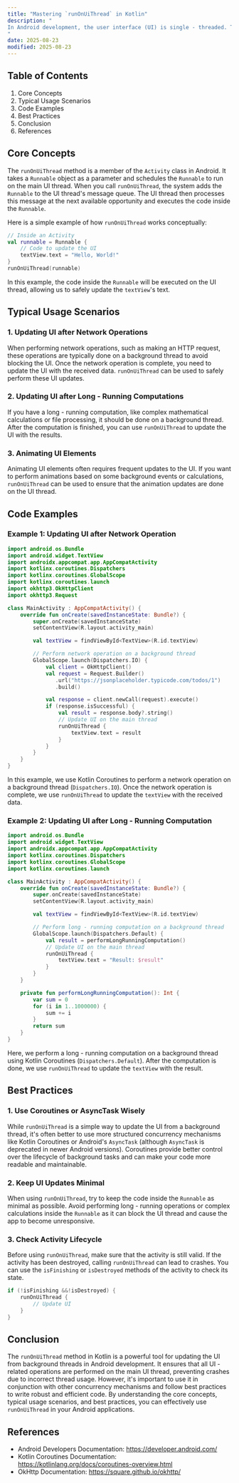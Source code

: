 ```yaml
---
title: "Mastering `runOnUiThread` in Kotlin"
description: "
In Android development, the user interface (UI) is single - threaded. This means that all UI updates must occur on the main thread, also known as the UI thread. If you try to update the UI from a background thread, you'll likely encounter a `CalledFromWrongThreadException`, which can lead to application crashes.   Kotlin provides a convenient way to handle UI updates from background threads using the `runOnUiThread` method. This method allows you to execute a block of code on the UI thread, ensuring that any UI - related operations are performed safely. In this blog post, we'll explore the core concepts, typical usage scenarios, and best practices related to `runOnUiThread` in Kotlin.
"
date: 2025-08-23
modified: 2025-08-23
---
```


## Table of Contents
1. Core Concepts
2. Typical Usage Scenarios
3. Code Examples
4. Best Practices
5. Conclusion
6. References

## Core Concepts
The `runOnUiThread` method is a member of the `Activity` class in Android. It takes a `Runnable` object as a parameter and schedules the `Runnable` to run on the main UI thread. When you call `runOnUiThread`, the system adds the `Runnable` to the UI thread's message queue. The UI thread then processes this message at the next available opportunity and executes the code inside the `Runnable`.

Here is a simple example of how `runOnUiThread` works conceptually:
```kotlin
// Inside an Activity
val runnable = Runnable {
    // Code to update the UI
    textView.text = "Hello, World!"
}
runOnUiThread(runnable)
```
In this example, the code inside the `Runnable` will be executed on the UI thread, allowing us to safely update the `textView`'s text.

## Typical Usage Scenarios
### 1. Updating UI after Network Operations
When performing network operations, such as making an HTTP request, these operations are typically done on a background thread to avoid blocking the UI. Once the network operation is complete, you need to update the UI with the received data. `runOnUiThread` can be used to safely perform these UI updates.

### 2. Updating UI after Long - Running Computations
If you have a long - running computation, like complex mathematical calculations or file processing, it should be done on a background thread. After the computation is finished, you can use `runOnUiThread` to update the UI with the results.

### 3. Animating UI Elements
Animating UI elements often requires frequent updates to the UI. If you want to perform animations based on some background events or calculations, `runOnUiThread` can be used to ensure that the animation updates are done on the UI thread.

## Code Examples

### Example 1: Updating UI after Network Operation
```kotlin
import android.os.Bundle
import android.widget.TextView
import androidx.appcompat.app.AppCompatActivity
import kotlinx.coroutines.Dispatchers
import kotlinx.coroutines.GlobalScope
import kotlinx.coroutines.launch
import okhttp3.OkHttpClient
import okhttp3.Request

class MainActivity : AppCompatActivity() {
    override fun onCreate(savedInstanceState: Bundle?) {
        super.onCreate(savedInstanceState)
        setContentView(R.layout.activity_main)

        val textView = findViewById<TextView>(R.id.textView)

        // Perform network operation on a background thread
        GlobalScope.launch(Dispatchers.IO) {
            val client = OkHttpClient()
            val request = Request.Builder()
               .url("https://jsonplaceholder.typicode.com/todos/1")
               .build()

            val response = client.newCall(request).execute()
            if (response.isSuccessful) {
                val result = response.body?.string()
                // Update UI on the main thread
                runOnUiThread {
                    textView.text = result
                }
            }
        }
    }
}
```
In this example, we use Kotlin Coroutines to perform a network operation on a background thread (`Dispatchers.IO`). Once the network operation is complete, we use `runOnUiThread` to update the `textView` with the received data.

### Example 2: Updating UI after Long - Running Computation
```kotlin
import android.os.Bundle
import android.widget.TextView
import androidx.appcompat.app.AppCompatActivity
import kotlinx.coroutines.Dispatchers
import kotlinx.coroutines.GlobalScope
import kotlinx.coroutines.launch

class MainActivity : AppCompatActivity() {
    override fun onCreate(savedInstanceState: Bundle?) {
        super.onCreate(savedInstanceState)
        setContentView(R.layout.activity_main)

        val textView = findViewById<TextView>(R.id.textView)

        // Perform long - running computation on a background thread
        GlobalScope.launch(Dispatchers.Default) {
            val result = performLongRunningComputation()
            // Update UI on the main thread
            runOnUiThread {
                textView.text = "Result: $result"
            }
        }
    }

    private fun performLongRunningComputation(): Int {
        var sum = 0
        for (i in 1..1000000) {
            sum += i
        }
        return sum
    }
}
```
Here, we perform a long - running computation on a background thread using Kotlin Coroutines (`Dispatchers.Default`). After the computation is done, we use `runOnUiThread` to update the `textView` with the result.

## Best Practices
### 1. Use Coroutines or AsyncTask Wisely
While `runOnUiThread` is a simple way to update the UI from a background thread, it's often better to use more structured concurrency mechanisms like Kotlin Coroutines or Android's `AsyncTask` (although `AsyncTask` is deprecated in newer Android versions). Coroutines provide better control over the lifecycle of background tasks and can make your code more readable and maintainable.

### 2. Keep UI Updates Minimal
When using `runOnUiThread`, try to keep the code inside the `Runnable` as minimal as possible. Avoid performing long - running operations or complex calculations inside the `Runnable` as it can block the UI thread and cause the app to become unresponsive.

### 3. Check Activity Lifecycle
Before using `runOnUiThread`, make sure that the activity is still valid. If the activity has been destroyed, calling `runOnUiThread` can lead to crashes. You can use the `isFinishing` or `isDestroyed` methods of the activity to check its state.

```kotlin
if (!isFinishing &&!isDestroyed) {
    runOnUiThread {
        // Update UI
    }
}
```

## Conclusion
The `runOnUiThread` method in Kotlin is a powerful tool for updating the UI from background threads in Android development. It ensures that all UI - related operations are performed on the main UI thread, preventing crashes due to incorrect thread usage. However, it's important to use it in conjunction with other concurrency mechanisms and follow best practices to write robust and efficient code. By understanding the core concepts, typical usage scenarios, and best practices, you can effectively use `runOnUiThread` in your Android applications.

## References
- Android Developers Documentation: https://developer.android.com/
- Kotlin Coroutines Documentation: https://kotlinlang.org/docs/coroutines-overview.html
- OkHttp Documentation: https://square.github.io/okhttp/